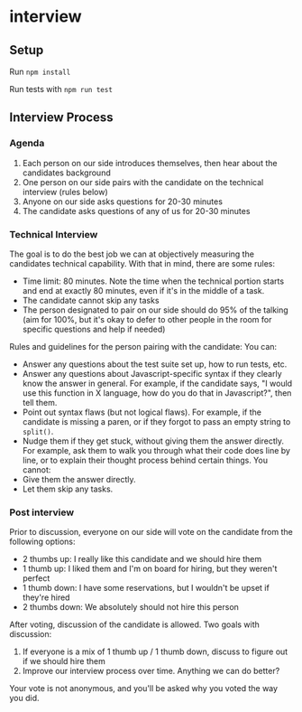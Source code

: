 # interview

## Setup

Run `npm install`

Run tests with `npm run test`

## Interview Process

### Agenda

1. Each person on our side introduces themselves, then hear about the candidates background
2. One person on our side pairs with the candidate on the technical interview (rules below)
3. Anyone on our side asks questions for 20-30 minutes
4. The candidate asks questions of any of us for 20-30 minutes

### Technical Interview

The goal is to do the best job we can at objectively measuring the candidates technical capability. With that in mind, there are some rules:
- Time limit: 80 minutes. Note the time when the technical portion starts and end at exactly 80 minutes, even if it's in the middle of a task.
- The candidate cannot skip any tasks
- The person designated to pair on our side should do 95% of the talking (aim for 100%, but it's okay to defer to other people in the room for specific questions and help if needed)

Rules and guidelines for the person pairing with the candidate: You can:
- Answer any questions about the test suite set up, how to run tests, etc.
- Answer any questions about Javascript-specific syntax if they clearly know the answer in general. For example, if the candidate says, "I would use this function in X language, how do you do that in Javascript?", then tell them.
- Point out syntax flaws (but not logical flaws). For example, if the candidate is missing a paren, or if they forgot to pass an empty string to `split()`.
- Nudge them if they get stuck, without giving them the answer directly. For example, ask them to walk you through what their code does line by line, or to explain their thought process behind certain things.
You cannot:
- Give them the answer directly.
- Let them skip any tasks.

### Post interview

Prior to discussion, everyone on our side will vote on the candidate from the following options:
- 2 thumbs up: I really like this candidate and we should hire them
- 1 thumb up: I liked them and I'm on board for hiring, but they weren't perfect
- 1 thumb down: I have some reservations, but I wouldn't be upset if they're hired
- 2 thumbs down: We absolutely should not hire this person

After voting, discussion of the candidate is allowed. Two goals with discussion:
1. If everyone is a mix of 1 thumb up / 1 thumb down, discuss to figure out if we should hire them
2. Improve our interview process over time. Anything we can do better?

Your vote is not anonymous, and you'll be asked why you voted the way you did.
